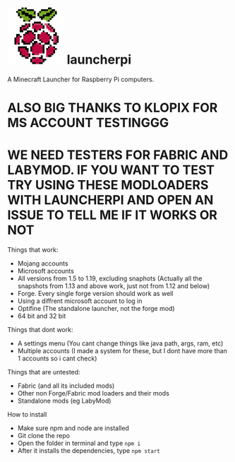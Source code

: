 # ![alt text](https://github.com/gl91306/launcherpi/blob/main/images/icon.png?raw=true) launcherpi 
A Minecraft Launcher for Raspberry Pi computers.
# ALSO BIG THANKS TO KLOPIX FOR MS ACCOUNT TESTINGGG
# WE NEED TESTERS FOR FABRIC AND LABYMOD. IF YOU WANT TO TEST TRY USING THESE MODLOADERS WITH LAUNCHERPI AND OPEN AN ISSUE TO TELL ME IF IT WORKS OR NOT
Things that work:
 - Mojang accounts
 - Microsoft accounts
 - All versions from 1.5 to 1.19, excluding snaphots (Actually all the snapshots from 1.13 and above work, just not from 1.12 and below)
 - Forge. Every single forge version should work as well
 - Using a diffrent microsoft account to log in
 - Optifine (The standalone launcher, not the forge mod)
 - 64 bit and 32 bit

Things that dont work:
 - A settings menu (You cant change things like java path, args, ram, etc)
 - Multiple accounts (I made a system for these, but I dont have more than 1 accounts so i cant check)

Things that are untested:
 - Fabric (and all its included mods)
 - Other non Forge/Fabric mod loaders and their mods
 - Standalone mods (eg LabyMod)

How to install
 - Make sure npm and node are installed
 - Git clone the repo
 - Open the folder in terminal and type ```npm i```
 - After it installs the dependencies, type ```npm start```
